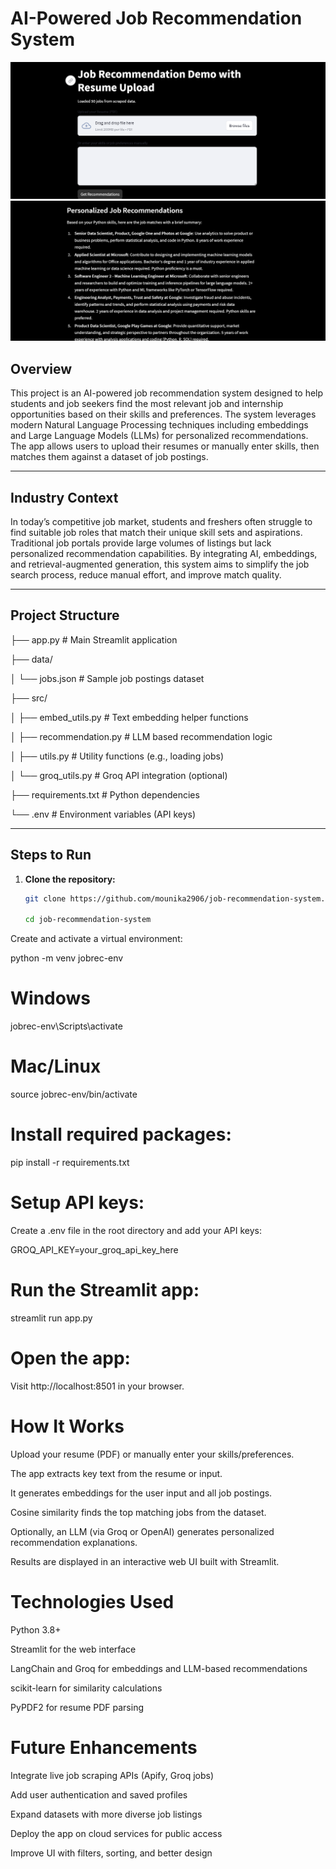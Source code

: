 # AI-Powered Job Recommendation System
![image1.png](https://github.com/mounika2906/job-recommender-system/blob/ab823fe0cc9bb6c056e2e2e60b7cfc4a1a773c4e/jrs%20-%201.png)
![image2.png](https://github.com/mounika2906/job-recommender-system/blob/ab823fe0cc9bb6c056e2e2e60b7cfc4a1a773c4e/jrs%20-%202.png)

## Overview

This project is an AI-powered job recommendation system designed to help students and job seekers find the most relevant job and internship opportunities based on their skills and preferences. The system leverages modern Natural Language Processing techniques including embeddings and Large Language Models (LLMs) for personalized recommendations. The app allows users to upload their resumes or manually enter skills, then matches them against a dataset of job postings.

---

## Industry Context

In today’s competitive job market, students and freshers often struggle to find suitable job roles that match their unique skill sets and aspirations. Traditional job portals provide large volumes of listings but lack personalized recommendation capabilities. By integrating AI, embeddings, and retrieval-augmented generation, this system aims to simplify the job search process, reduce manual effort, and improve match quality.

---

## Project Structure

├── app.py # Main Streamlit application

├── data/

│ └── jobs.json # Sample job postings dataset

├── src/

│ ├── embed_utils.py # Text embedding helper functions

│ ├── recommendation.py # LLM based recommendation logic

│ ├── utils.py # Utility functions (e.g., loading jobs)

│ └── groq_utils.py # Groq API integration (optional)

├── requirements.txt # Python dependencies

└── .env # Environment variables (API keys)


---

## Steps to Run

1. **Clone the repository:**
   ```bash
   git clone https://github.com/mounika2906/job-recommendation-system.git

   cd job-recommendation-system
Create and activate a virtual environment:

python -m venv jobrec-env

# Windows
jobrec-env\Scripts\activate
# Mac/Linux

source jobrec-env/bin/activate

# Install required packages:

pip install -r requirements.txt

# Setup API keys:

Create a .env file in the root directory and add your API keys:

GROQ_API_KEY=your_groq_api_key_here

# Run the Streamlit app:


streamlit run app.py

# Open the app:

Visit http://localhost:8501 in your browser.

# How It Works

Upload your resume (PDF) or manually enter your skills/preferences.

The app extracts key text from the resume or input.

It generates embeddings for the user input and all job postings.

Cosine similarity finds the top matching jobs from the dataset.

Optionally, an LLM (via Groq or OpenAI) generates personalized recommendation explanations.

Results are displayed in an interactive web UI built with Streamlit.

# Technologies Used

Python 3.8+

Streamlit for the web interface

LangChain and Groq for embeddings and LLM-based recommendations

scikit-learn for similarity calculations

PyPDF2 for resume PDF parsing



# Future Enhancements

Integrate live job scraping APIs (Apify, Groq jobs)

Add user authentication and saved profiles

Expand datasets with more diverse job listings

Deploy the app on cloud services for public access

Improve UI with filters, sorting, and better design
